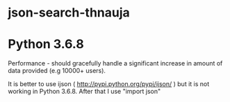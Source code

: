 # json-search-thnauja
# Python 3.6.8

Performance - should gracefully handle a significant increase in amount of data provided (e.g 10000+ users).

It is better to use ijson ( http://pypi.python.org/pypi/ijson/ ) but it is not working in Python 3.6.8. After that I use "import json"